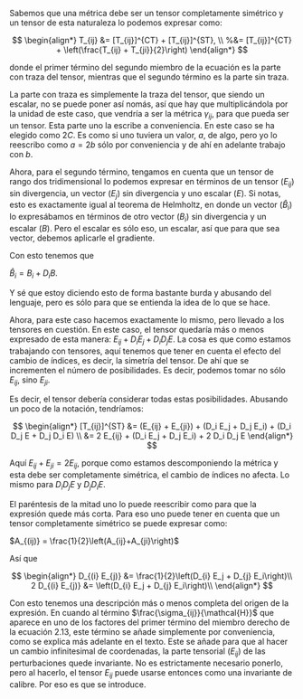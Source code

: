 Sabemos que una métrica debe ser un tensor completamente simétrico y un tensor de esta naturaleza lo podemos expresar como:

$$
\begin{align*}
T_{ij} &= [T_{ij}]^{CT} + [T_{ij}]^{ST}, \\
%&= [T_{ij}]^{CT} + \left(\frac{T_{ij} + T_{ji}}{2}\right)
\end{align*}
$$

donde el primer término del segundo miembro de la ecuación es la parte con traza del tensor, mientras que el segundo término es la parte sin traza.

La parte con traza es simplemente la traza del tensor, que siendo un escalar, no se puede poner así nomás, así que hay que multiplicándola por la unidad de este caso, que vendría a ser la métrica $\gamma_{ij}$, para que pueda ser un tensor. Esta parte uno la escribe a conveniencia. En este caso se ha elegido como $2C$. Es como si uno tuviera un valor, $a$, de algo, pero yo lo reescribo como $a = 2b$ sólo por conveniencia y de ahí en adelante trabajo con $b$.

Ahora, para el segundo término, tengamos en cuenta que un tensor de rango dos tridimensional lo podemos expresar en términos de un tensor ($E_{ij}$) sin divergencia, un vector ($E_j$) sin divergencia y uno escalar ($E$). Si notas, esto es exactamente igual al teorema de Helmholtz, en donde un vector ($\hat{B}_i$) lo expresábamos en términos de otro vector ($B_i$) sin divergencia y un escalar ($B$). Pero el escalar es sólo eso, un escalar, así que para que sea vector, debemos aplicarle el gradiente.

Con esto tenemos que

$\hat{B}_i = B_i + D_i B.$

Y sé que estoy diciendo esto de forma bastante burda y abusando del lenguaje, pero es sólo para que se entienda la idea de lo que se hace.

Ahora, para este caso hacemos exactamente lo mismo, pero llevado a los tensores en cuestión. En este caso, el tensor quedaría más o menos expresado de esta manera: $E_{ij} + D_i E_j + D_i D_j E$.
La cosa es que como estamos trabajando con tensores, aquí tenemos que tener en cuenta el efecto del cambio de índices, es decir, la simetría del tensor. De ahí que se incrementen el número de posibilidades. Es decir, podemos tomar no sólo $E_{ij}$, sino $E_{ji}$.

Es decir, el tensor debería considerar todas estas posibilidades. Abusando un poco de la notación, tendríamos:

$$
\begin{align*}
[T_{ij}]^{ST}
&= (E_{ij} + E_{ji}) + (D_i E_j + D_j E_i) + (D_i D_j E + D_j D_i E) \\
&= 2 E_{ij} + (D_i E_j + D_j E_i) + 2 D_i D_j E
\end{align*}
$$

Aquí $E_{ij} + E_{ji} = 2 E_{ij}$, porque como estamos descomponiendo la métrica y esta debe ser completamente simétrica, el cambio de índices no afecta. Lo mismo para $D_i D_j E$ y $D_j D_i E.$

El paréntesis de la mitad uno lo puede reescribir como para que la expresión quede más corta. Para eso uno puede tener en cuenta que un tensor completamente simétrico se puede expresar como:

$A_{(ij)} = \frac{1}{2}\left(A_{ij}+A_{ji}\right)$

Así que

$$
\begin{align*}
D_{(i} E_{j)} 
&= \frac{1}{2}\left(D_{i} E_j + D_{j} E_i\right)\\
2 D_{(i} E_{j)} 
&= \left(D_{i} E_j + D_{j} E_i\right)\\
\end{align*}
$$

Con esto tenemos una descripción más o menos completa del origen de la expresión. En cuando al término $\frac{\sigma_{ij}}{\mathcal{H}}$ que aparece en uno de los factores del primer término del miembro derecho de la ecuación 2.13, este término se añade simplemente por conveniencia, como se explica más adelante en el texto. Este se añade para que al hacer un cambio infinitesimal de coordenadas, la parte tensorial ($E_{ij}$) de las perturbaciones quede invariante. No es estrictamente necesario ponerlo, pero al hacerlo, el tensor $E_{ij}$ puede usarse entonces como una invariante de calibre. Por eso es que se introduce.
